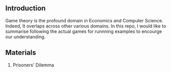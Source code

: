 ## Introduction
Game theory is the profound domain in Economics and Computer Science.
Indeed, It overlaps across other various domains.
In this repo, I would like to summarise following the actual games for runnning examples to encourge our understanding.

## Materials
1. Prisoners' Dilemma
